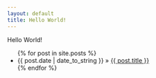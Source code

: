 ```yaml
---
layout: default
title: Hello World!
---
```

Hello World!

<ul>
  {% for post in site.posts %}
    <li>{{ post.date | date_to_string }} &raquo; <a href="{{ post.url }}">{{ post.title }}</a></li>
  {% endfor %}
</ul>
